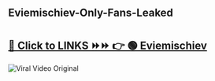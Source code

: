 
 ## Eviemischiev-Only-Fans-Leaked

# <h2><a href="https://clipsfans.com/Eviemischiev&ref=git">🔗 Click to LINKS ⏩⏩ 👉 🟢 Eviemischiev </a></h2>

<a href="https://clipsfans.com/Eviemischiev&ref=git" rel="nofollow" data-target="animated-image.originalLink"><img src="https://i.ibb.co.com/xMMVF88/686577567.gif" alt="Viral Video Original" style="max-width: 100%; display: inline-block;" data-target="animated-image.originalImage"></a>

